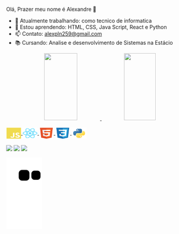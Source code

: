 Olá, Prazer meu nome é Alexandre 👋

- 🔭 Atualmente trabalhando: como tecnico de informatica 
- 🌱 Estou aprendendo: HTML, CSS, Java Script, React e Python
- 📫 Contato: alexpln259@gmail.com
- 📚 Cursando: Analise e desenvolvimento de Sistemas na Estácio

<div align="center">
  <a href="https://github.com/AlexandrePereira12">
  <img height="180em" img width="42%" src="https://github-readme-stats.vercel.app/api?username=AlexandrePereira12&show_icons=true&theme=dracula&include_all_commits=true&count_private=true"/>
  <img height="180em" img width="41%" src="https://github-readme-stats.vercel.app/api/top-langs/?username=AlexandrePereira12&layout=compact&langs_count=7&theme=dracula"/>
</div>

<div style="display: inline_block"><br>
  <img align="center" alt="Rafa-Js" height="30" width="40" src="https://raw.githubusercontent.com/devicons/devicon/master/icons/javascript/javascript-plain.svg">
  <img align="center" alt="Rafa-React" height="30" width="40" src="https://raw.githubusercontent.com/devicons/devicon/master/icons/react/react-original.svg">
  <img align="center" alt="Rafa-HTML" height="30" width="40" src="https://raw.githubusercontent.com/devicons/devicon/master/icons/html5/html5-original.svg">
  <img align="center" alt="Rafa-CSS" height="30" width="40" src="https://raw.githubusercontent.com/devicons/devicon/master/icons/css3/css3-original.svg">
  <img align="center" alt="Rafa-Python" height="30" width="40" src="https://raw.githubusercontent.com/devicons/devicon/master/icons/python/python-original.svg">
</div>
<br>
<div> 
  <a href="https://www.instagram.com/alexandre.pereira12/" target="_blank"><img src="https://img.shields.io/badge/-Instagram-%23E4405F?style=for-the-badge&logo=instagram&logoColor=white" target="_blank"></a>
  <a href = "mailto:alexpln259@gmail.com"><img src="https://img.shields.io/badge/-Gmail-%23333?style=for-the-badge&logo=gmail&logoColor=white" target="_blank"></a>
  <a href="https://www.linkedin.com/in/alexandre-pereira-42213424b/" target="_blank"><img src="https://img.shields.io/badge/-LinkedIn-%230077B5?style=for-the-badge&logo=linkedin&logoColor=white" target="_blank"></a> 
 
  ![Snake animation](https://github.com/AlexandrePereira12/AlexandrePereira12/blob/output/github-contribution-grid-snake.svg)
 
</div>
